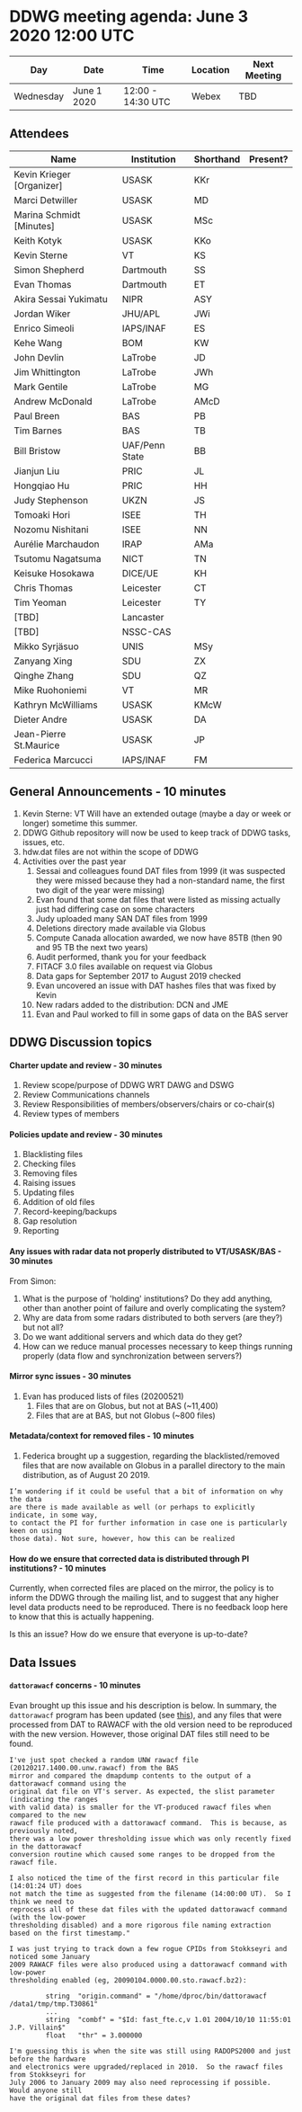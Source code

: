 # DDWG meeting agenda: June 3 2020 12:00 UTC

Day| Date | Time | Location| Next Meeting
|---|---|---|---|---|
| Wednesday| June 1 2020 | 12:00 - 14:30 UTC | Webex| TBD|

## Attendees
| Name | Institution | Shorthand | Present? |
| --- | --- | --- | --- |
| Kevin Krieger [Organizer] | USASK| KKr |
| Marci Detwiller | USASK | MD
| Marina Schmidt [Minutes] | USASK |  MSc
| Keith Kotyk | USASK |  KKo
| Kevin Sterne | VT |  KS
| Simon Shepherd | Dartmouth | SS
| Evan Thomas | Dartmouth |  ET
| Akira Sessai Yukimatu | NIPR | ASY
| Jordan Wiker | JHU/APL | JWi
| Enrico Simeoli | IAPS/INAF | ES
| Kehe Wang | BOM | KW
| John Devlin | LaTrobe | JD
| Jim Whittington | LaTrobe | JWh
| Mark Gentile | LaTrobe |  MG
| Andrew McDonald | LaTrobe | AMcD
| Paul Breen | BAS | PB
| Tim Barnes | BAS | TB
| Bill Bristow | UAF/Penn State |  BB
| Jianjun Liu | PRIC | JL
| Hongqiao Hu | PRIC | HH
| Judy Stephenson | UKZN | JS
| Tomoaki Hori | ISEE | TH
| Nozomu Nishitani | ISEE | NN
| Aurélie Marchaudon | IRAP |  AMa
| Tsutomu Nagatsuma | NICT | TN
| Keisuke Hosokawa | DICE/UE | KH
| Chris Thomas | Leicester |  CT
| Tim Yeoman | Leicester |  TY
| [TBD] | Lancaster |
| [TBD] | NSSC-CAS |
| Mikko Syrjäsuo| UNIS | MSy
| Zanyang Xing | SDU | ZX
| Qinghe Zhang | SDU | QZ
| Mike Ruohoniemi | VT | MR
| Kathryn McWilliams | USASK | KMcW
| Dieter Andre | USASK | DA
| Jean-Pierre St.Maurice | USASK| JP
| Federica Marcucci | IAPS/INAF | FM


## General Announcements - 10 minutes

1. Kevin Sterne: VT Will have an extended outage (maybe a day or week or longer)
sometime this summer.
1. DDWG Github repository will now be used to keep track of DDWG tasks, issues, etc.
1. hdw.dat files are not within the scope of DDWG
1. Activities over the past year
    1. Sessai and colleagues found DAT files from 1999 (it was suspected they were missed because
    they had a non-standard name, the first two digit of the year were missing)
    1. Evan found that some dat files that were listed as missing actually just had differing
    case on some characters
    1. Judy uploaded many SAN DAT files from 1999
    1. Deletions directory made available via Globus
    1. Compute Canada allocation awarded, we now have 85TB (then 90 and 95 TB the next two years)
    1. Audit performed, thank you for your feedback
    1. FITACF 3.0 files available on request via Globus
    1. Data gaps for September 2017 to August 2019 checked
    1. Evan uncovered an issue with DAT hashes files that was fixed by Kevin
    1. New radars added to the distribution: DCN and JME
    1. Evan and Paul worked to fill in some gaps of data on the BAS server

## DDWG Discussion topics

#### Charter update and review - 30 minutes
1. Review scope/purpose of DDWG WRT DAWG and DSWG
1. Review Communications channels
1. Review Responsibilities of members/observers/chairs or co-chair(s)
1. Review types of members

#### Policies update and review - 30 minutes
1. Blacklisting files
1. Checking files
1. Removing files
1. Raising issues
1. Updating files
1. Addition of old files
1. Record-keeping/backups
1. Gap resolution
1. Reporting

#### Any issues with radar data not properly distributed to VT/USASK/BAS - 30 minutes
From Simon:
1. What is the purpose of 'holding' institutions? Do they add anything, other than another
point of failure and overly complicating the system?
1. Why are data from some radars distributed to both servers (are they?) but not all?
1. Do we want additional servers and which data do they get?
1. How can we reduce manual processes necessary to keep things running properly (data flow
and synchronization between servers?)

#### Mirror sync issues - 30 minutes
1. Evan has produced lists of files (20200521)
    1. Files that are on Globus, but not at BAS (~11,400)
    1. Files that are at BAS, but not Globus (~800 files)

#### Metadata/context for removed files - 10 minutes
1. Federica brought up a suggestion, regarding the blacklisted/removed files that are
now available on Globus in a parallel directory to the main distribution, as of August 20 2019.
```
I’m wondering if it could be useful that a bit of information on why the data
are there is made available as well (or perhaps to explicitly indicate, in some way,
to contact the PI for further information in case one is particularly keen on using
those data). Not sure, however, how this can be realized
```

#### How do we ensure that corrected data is distributed through PI institutions?  - 10 minutes

Currently, when corrected files are placed on the mirror, the policy is to inform
the DDWG through the mailing list, and to suggest that any higher level data products need to
be reproduced. There is no feedback loop here to know that this is actually happening.

Is this an issue? How do we ensure that everyone is up-to-date?

## Data Issues

#### `dattorawacf` concerns - 10 minutes

Evan brought up this issue and his description is below. In summary, the `dattorawacf`
program has been updated (see [this](https://github.com/SuperDARN/rst/issues/142)), and any
files that were processed from DAT to RAWACF with the old version need to be reproduced
with the new version. However, those original DAT files still need to be found.

```
I've just spot checked a random UNW rawacf file (20120217.1400.00.unw.rawacf) from the BAS
mirror and compared the dmapdump contents to the output of a dattorawacf command using the
original dat file on VT's server. As expected, the slist parameter (indicating the ranges
with valid data) is smaller for the VT-produced rawacf files when compared to the new
rawacf file produced with a dattorawacf command.  This is because, as previously noted,
there was a low power thresholding issue which was only recently fixed in the dattorawacf
conversion routine which caused some ranges to be dropped from the rawacf file.

I also noticed the time of the first record in this particular file (14:01:24 UT) does
not match the time as suggested from the filename (14:00:00 UT).  So I think we need to
reprocess all of these dat files with the updated dattorawacf command (with the low-power
thresholding disabled) and a more rigorous file naming extraction based on the first timestamp."

I was just trying to track down a few rogue CPIDs from Stokkseyri and noticed some January
2009 RAWACF files were also produced using a dattorawacf command with low-power
thresholding enabled (eg, 20090104.0000.00.sto.rawacf.bz2):

         string  "origin.command" = "/home/dproc/bin/dattorawacf /data1/tmp/tmp.T30861"
         ...
         string  "combf" = "$Id: fast_fte.c,v 1.01 2004/10/10 11:55:01 J.P. Villain$"
         float   "thr" = 3.000000

I'm guessing this is when the site was still using RADOPS2000 and just before the hardware
and electronics were upgraded/replaced in 2010.  So the rawacf files from Stokkseyri for
July 2006 to January 2009 may also need reprocessing if possible.  Would anyone still
have the original dat files from these dates?
```

